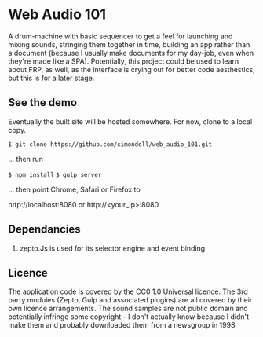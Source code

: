 # Web Audio 101

A drum-machine with basic sequencer to get a feel for launching and mixing sounds, stringing them together in time, building an app rather than a document (because I usually make documents for my day-job, even when they're made like a SPA). Potentially, this project could be used to learn about FRP, as well, as the interface is crying out for better code aesthestics, but this is for a later stage.



## See the demo

Eventually the built site will be hosted somewhere. For now, clone to a local copy.

`$ git clone https://github.com/simondell/web_audio_101.git`

... then run

`$ npm install`
`$ gulp server`

... then point Chrome, Safari or Firefox to

http://localhost:8080 or http://<your_ip>:8080



## Dependancies

1. zepto.Js is used for its selector engine and event binding.



## Licence

The application code is covered by the CC0 1.0 Universal licence. The 3rd party modules (Zepto, Gulp and associated plugins) are all covered by their own licence arrangements. The sound samples are not public domain and potentially infringe some copyright - I don't actually know because I didn't make them and probably downloaded them from a newsgroup in 1998.